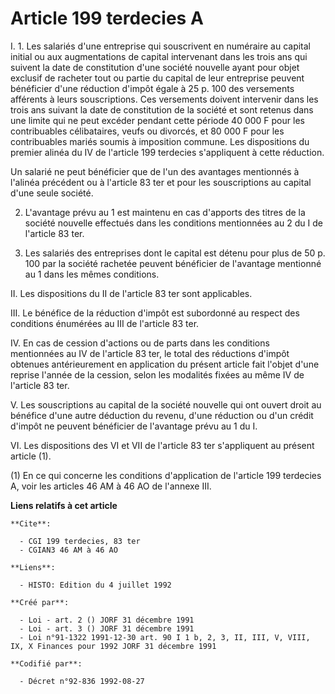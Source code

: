 # Article 199 terdecies A

I. 1. Les salariés d'une entreprise qui souscrivent en numéraire au capital initial ou aux augmentations de capital
intervenant dans les trois ans qui suivent la date de constitution d'une société nouvelle ayant pour objet exclusif de
racheter tout ou partie du capital de leur entreprise peuvent bénéficier d'une réduction d'impôt égale à 25 p. 100 des
versements afférents à leurs souscriptions. Ces versements doivent intervenir dans les trois ans suivant la date de
constitution de la société et sont retenus dans une limite qui ne peut excéder pendant cette période 40 000 F pour les
contribuables célibataires, veufs ou divorcés, et 80 000 F pour les contribuables mariés soumis à imposition commune. Les
dispositions du premier alinéa du IV de l'article 199 terdecies s'appliquent à cette réduction.

Un salarié ne peut bénéficier que de l'un des avantages mentionnés à l'alinéa précédent ou à l'article 83 ter et pour les
souscriptions au capital d'une seule société.

2. L'avantage prévu au 1 est maintenu en cas d'apports des titres de la société nouvelle effectués dans les conditions
mentionnées au 2 du I de l'article 83 ter.

3. Les salariés des entreprises dont le capital est détenu pour plus de 50 p. 100 par la société rachetée peuvent bénéficier
de l'avantage mentionné au 1 dans les mêmes conditions.

II. Les dispositions du II de l'article 83 ter sont applicables.

III. Le bénéfice de la réduction d'impôt est subordonné au respect des conditions énumérées au III de l'article 83 ter.

IV. En cas de cession d'actions ou de parts dans les conditions mentionnées au IV de l'article 83 ter, le total des
réductions d'impôt obtenues antérieurement en application du présent article fait l'objet d'une reprise l'année de la
cession, selon les modalités fixées au même IV de l'article 83 ter.

V. Les souscriptions au capital de la société nouvelle qui ont ouvert droit au bénéfice d'une autre déduction du revenu,
d'une réduction ou d'un crédit d'impôt ne peuvent bénéficier de l'avantage prévu au 1 du I.

VI. Les dispositions des VI et VII de l'article 83 ter s'appliquent au présent article (1).

(1) En ce qui concerne les conditions d'application de l'article 199 terdecies A, voir les articles 46 AM à 46 AO de l'annexe
III.

**Liens relatifs à cet article**

	**Cite**:

	  - CGI 199 terdecies, 83 ter
	  - CGIAN3 46 AM à 46 AO

	**Liens**:

	  - HISTO: Edition du 4 juillet 1992

	**Créé par**:

	  - Loi - art. 2 () JORF 31 décembre 1991
	  - Loi - art. 3 () JORF 31 décembre 1991
	  - Loi n°91-1322 1991-12-30 art. 90 I 1 b, 2, 3, II, III, V, VIII, IX, X Finances pour 1992 JORF 31 décembre 1991

	**Codifié par**:

	  - Décret n°92-836 1992-08-27
